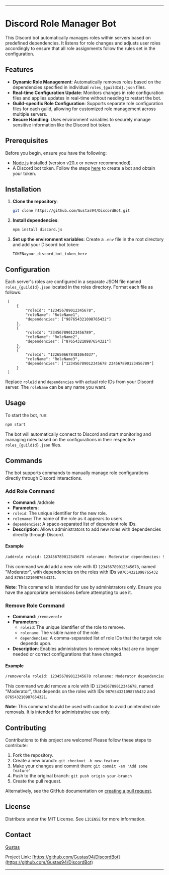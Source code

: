 
---

# Discord Role Manager Bot

This Discord bot automatically manages roles within servers based on predefined dependencies. It listens for role changes and adjusts user roles accordingly to ensure that all role assignments follow the rules set in the configuration.

## Features

- **Dynamic Role Management**: Automatically removes roles based on the dependencies specified in individual `roles_{guildId}.json` files.
- **Real-time Configuration Update**: Monitors changes in role configuration files and applies updates in real-time without needing to restart the bot.
- **Guild-specific Role Configuration**: Supports separate role configuration files for each guild, allowing for customized role management across multiple servers.
- **Secure Handling**: Uses environment variables to securely manage sensitive information like the Discord bot token.

## Prerequisites

Before you begin, ensure you have the following:

- [Node.js](https://nodejs.org/) installed (version v20.x or newer recommended).
- A Discord bot token. Follow the steps [here](https://discord.com/developers/applications) to create a bot and obtain your token.

## Installation

1. **Clone the repository**:
   ```bash
   git clone https://github.com/Gustas94/DiscordBot.git
   ```

2. **Install dependencies**:
   ```bash
   npm install discord.js
   ```

3. **Set up the environment variables**:
   Create a `.env` file in the root directory and add your Discord bot token:
   ```plaintext
   TOKEN=your_discord_bot_token_here
   ```

## Configuration

Each server's roles are configured in a separate JSON file named `roles_{guildId}.json` located in the roles directory. Format each file as follows:
 ```
  [
      {
          "roleId": "123456789012345678",
          "roleName": "RoleName1",
          "dependencies": ["987654321098765432"]
      },
      {
          "roleId": "234567890123456789",
          "roleName": "RoleName2",
          "dependencies": ["876543210987654321"]
      },
      {
          "roleId": "1226506678481064037",
          "roleName": "RoleName3",
          "dependencies": ["123456789012345678 234567890123456789"]
      }
  ]
  ```
  Replace `roleId` and `dependencies` with actual role IDs from your Discord server. The `roleName` can be any name you want.

## Usage

To start the bot, run:
```bash
npm start
```

The bot will automatically connect to Discord and start monitoring and managing roles based on the configurations in their respective `roles_{guildId}.json` files.

## Commands

The bot supports commands to manually manage role configurations directly through Discord interactions.

### Add Role Command
 - **Command**: /addrole
 - **Parameters**:
 - `roleid`: The unique identifier for the new role.
 - `rolename`: The name of the role as it appears to users.
 - `dependencies`: A space-separated list of dependent role IDs.
 - **Description**: Allows administrators to add new roles with dependencies directly through Discord.

#### Example
```bash
/addrole roleid: 123456789012345678 rolename: Moderator dependencies: 987654321098765432 876543210987654321
```

This command would add a new role with ID `123456789012345678`, named "Moderator", with dependencies on the roles with IDs `987654321098765432` and `876543210987654321`.

**Note**: This command is intended for use by administrators only. Ensure you have the appropriate permissions before attempting to use it.

### Remove Role Command
- **Command**: `/removerole`
- **Parameters**:
  - `roleid`: The unique identifier of the role to remove.
  - `rolename`: The visible name of the role.
  - `dependencies`: A comma-separated list of role IDs that the target role depends upon.
- **Description**: Enables administrators to remove roles that are no longer needed or correct configurations that have changed.

#### Example
```bash
/removerole roleid: 123456789012345678 rolename: Moderator dependencies: 987654321098765432, 876543210987654321
```
This command would remove a role with ID `123456789012345678`, named "Moderator", that depends on the roles with IDs `987654321098765432` and `876543210987654321`.

**Note**: This command should be used with caution to avoid unintended role removals. It is intended for administrative use only.

## Contributing

Contributions to this project are welcome! Please follow these steps to contribute:

1. Fork the repository.
2. Create a new branch: `git checkout -b new-feature`
3. Make your changes and commit them: `git commit -am 'Add some feature'`
4. Push to the original branch: `git push origin your-branch`
5. Create the pull request.

Alternatively, see the GitHub documentation on [creating a pull request](https://help.github.com/articles/creating-a-pull-request/).

## License

Distribute under the MIT License. See `LICENSE` for more information.

## Contact

[Gustas](https://github.com/Gustas94)

Project Link: [https://github.com/Gustas94/DiscordBot](https://github.com/Gustas94/DiscordBot)

---
